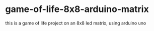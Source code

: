 # game-of-life-8x8-arduino-matrix
this is a game of life project on an 8x8 led matrix, using arduino uno
